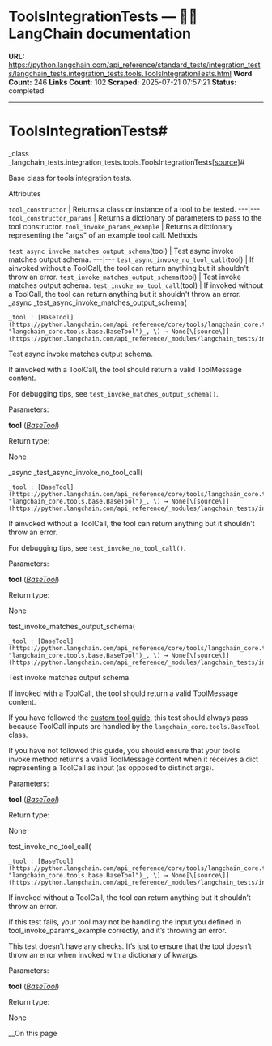 # ToolsIntegrationTests — 🦜🔗 LangChain  documentation

**URL:** https://python.langchain.com/api_reference/standard_tests/integration_tests/langchain_tests.integration_tests.tools.ToolsIntegrationTests.html
**Word Count:** 246
**Links Count:** 102
**Scraped:** 2025-07-21 07:57:21
**Status:** completed

---

# ToolsIntegrationTests\#

_class _langchain\_tests.integration\_tests.tools.ToolsIntegrationTests[\[source\]](https://python.langchain.com/api_reference/_modules/langchain_tests/integration_tests/tools.html#ToolsIntegrationTests)\#     

Base class for tools integration tests.

Attributes

`tool_constructor` | Returns a class or instance of a tool to be tested.   ---|---   `tool_constructor_params` | Returns a dictionary of parameters to pass to the tool constructor.   `tool_invoke_params_example` | Returns a dictionary representing the "args" of an example tool call.      Methods

`test_async_invoke_matches_output_schema`\(tool\) | Test async invoke matches output schema.   ---|---   `test_async_invoke_no_tool_call`\(tool\) | If ainvoked without a ToolCall, the tool can return anything but it shouldn't throw an error.   `test_invoke_matches_output_schema`\(tool\) | Test invoke matches output schema.   `test_invoke_no_tool_call`\(tool\) | If invoked without a ToolCall, the tool can return anything but it shouldn't throw an error.      _async _test\_async\_invoke\_matches\_output\_schema\(

    _tool : [BaseTool](https://python.langchain.com/api_reference/core/tools/langchain_core.tools.base.BaseTool.html#langchain_core.tools.base.BaseTool "langchain_core.tools.base.BaseTool")_, \) → None[\[source\]](https://python.langchain.com/api_reference/_modules/langchain_tests/integration_tests/tools.html#ToolsIntegrationTests.test_async_invoke_matches_output_schema)\#     

Test async invoke matches output schema.

If ainvoked with a ToolCall, the tool should return a valid ToolMessage content.

For debugging tips, see `test_invoke_matches_output_schema()`.

Parameters:     

**tool** \([_BaseTool_](https://python.langchain.com/api_reference/core/tools/langchain_core.tools.base.BaseTool.html#langchain_core.tools.base.BaseTool "langchain_core.tools.base.BaseTool")\)

Return type:     

None

_async _test\_async\_invoke\_no\_tool\_call\(

    _tool : [BaseTool](https://python.langchain.com/api_reference/core/tools/langchain_core.tools.base.BaseTool.html#langchain_core.tools.base.BaseTool "langchain_core.tools.base.BaseTool")_, \) → None[\[source\]](https://python.langchain.com/api_reference/_modules/langchain_tests/integration_tests/tools.html#ToolsIntegrationTests.test_async_invoke_no_tool_call)\#     

If ainvoked without a ToolCall, the tool can return anything but it shouldn’t throw an error.

For debugging tips, see `test_invoke_no_tool_call()`.

Parameters:     

**tool** \([_BaseTool_](https://python.langchain.com/api_reference/core/tools/langchain_core.tools.base.BaseTool.html#langchain_core.tools.base.BaseTool "langchain_core.tools.base.BaseTool")\)

Return type:     

None

test\_invoke\_matches\_output\_schema\(

    _tool : [BaseTool](https://python.langchain.com/api_reference/core/tools/langchain_core.tools.base.BaseTool.html#langchain_core.tools.base.BaseTool "langchain_core.tools.base.BaseTool")_, \) → None[\[source\]](https://python.langchain.com/api_reference/_modules/langchain_tests/integration_tests/tools.html#ToolsIntegrationTests.test_invoke_matches_output_schema)\#     

Test invoke matches output schema.

If invoked with a ToolCall, the tool should return a valid ToolMessage content.

If you have followed the [custom tool guide](https://python.langchain.com/docs/how_to/custom_tools/), this test should always pass because ToolCall inputs are handled by the `langchain_core.tools.BaseTool` class.

If you have not followed this guide, you should ensure that your tool’s invoke method returns a valid ToolMessage content when it receives a dict representing a ToolCall as input \(as opposed to distinct args\).

Parameters:     

**tool** \([_BaseTool_](https://python.langchain.com/api_reference/core/tools/langchain_core.tools.base.BaseTool.html#langchain_core.tools.base.BaseTool "langchain_core.tools.base.BaseTool")\)

Return type:     

None

test\_invoke\_no\_tool\_call\(

    _tool : [BaseTool](https://python.langchain.com/api_reference/core/tools/langchain_core.tools.base.BaseTool.html#langchain_core.tools.base.BaseTool "langchain_core.tools.base.BaseTool")_, \) → None[\[source\]](https://python.langchain.com/api_reference/_modules/langchain_tests/integration_tests/tools.html#ToolsIntegrationTests.test_invoke_no_tool_call)\#     

If invoked without a ToolCall, the tool can return anything but it shouldn’t throw an error.

If this test fails, your tool may not be handling the input you defined in tool\_invoke\_params\_example correctly, and it’s throwing an error.

This test doesn’t have any checks. It’s just to ensure that the tool doesn’t throw an error when invoked with a dictionary of kwargs.

Parameters:     

**tool** \([_BaseTool_](https://python.langchain.com/api_reference/core/tools/langchain_core.tools.base.BaseTool.html#langchain_core.tools.base.BaseTool "langchain_core.tools.base.BaseTool")\)

Return type:     

None

__On this page